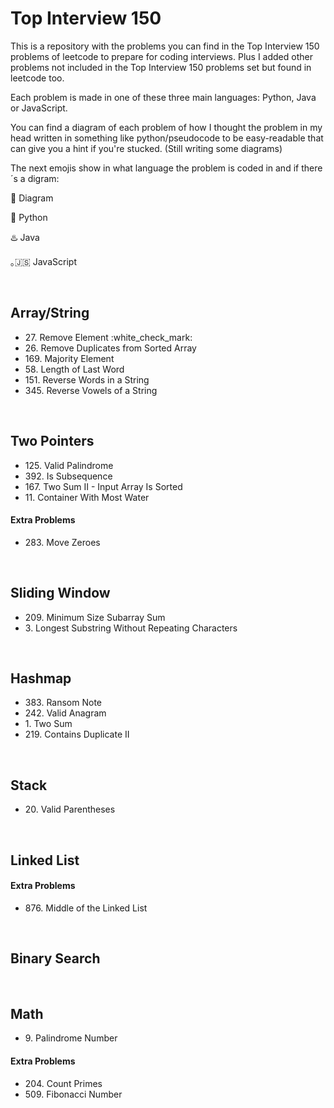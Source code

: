 <h1>Top Interview 150</h1>
<p>This is a repository with the problems you can find in the Top Interview 150 problems of leetcode to prepare for coding interviews.
Plus I added other problems not included in the Top Interview 150 problems set but found in leetcode too.</p>
<p>Each problem is made in one of these three main languages: Python, Java or JavaScript.</p>
<p>You can find a diagram of each problem of how I thought the problem in my head written in something like
python/pseudocode to be easy-readable that can give you a hint if you're stucked. (Still writing some diagrams)</p>
<p>The next emojis show in what language the problem is coded in and if there´s a digram:</p>
<p>📝 Diagram</p>
<p>🐍 Python</p>
<p>♨️ Java</p>
<p>｡🇯‌🇸‌ JavaScript</p>
<br>

<h2>Array/String</h2>
<ul>
  <li>27. Remove Element :white_check_mark:</li>
  <li>26. Remove Duplicates from Sorted Array</li>
  <li>169. Majority Element</li>
  <li>58. Length of Last Word</li>
  <li>151. Reverse Words in a String</li>
  <li>345. Reverse Vowels of a String</li>
</ul>
<br>

<h2>Two Pointers</h2>
<ul>
  <li>125. Valid Palindrome</li>
  <li>392. Is Subsequence</li>
  <li>167. Two Sum II - Input Array Is Sorted</li>
  <li>11. Container With Most Water</li>
</ul>
<h4>Extra Problems</h4>
<ul>
    <li>283. Move Zeroes</li>
</ul>
<br>

<h2>Sliding Window</h2>
<ul>
  <li>209. Minimum Size Subarray Sum</li>
  <li>3. Longest Substring Without Repeating Characters</li>
</ul>
<br>

<h2>Hashmap</h2>
<ul>
  <li>383. Ransom Note</li>
  <li>242. Valid Anagram</li>
  <li>1. Two Sum</li>
  <li>219. Contains Duplicate II</li>
</ul>
<br>

<h2>Stack</h2>
<ul>
  <li>20. Valid Parentheses</li>
</ul>
<br>

<h2>Linked List</h2>
<h4>Extra Problems</h4>
<ul>
  <li>876. Middle of the Linked List</li>
</ul>
<br>

<h2>Binary Search</h2>
<br>

<h2>Math</h2>
<ul>
  <li>9. Palindrome Number</li>
</ul>
<h4>Extra Problems</h4>
<ul>
  <li>204. Count Primes</li>
  <li>509. Fibonacci Number</li>
</ul>

